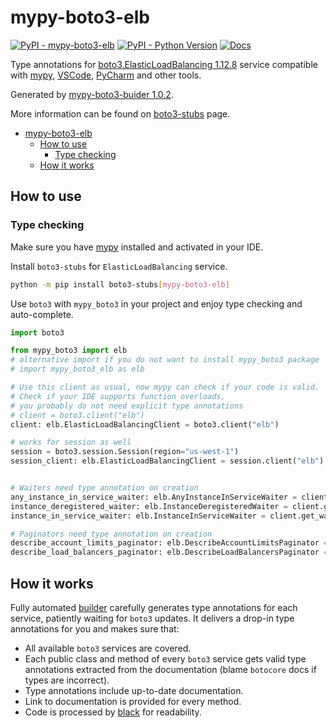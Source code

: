 # mypy-boto3-elb

[![PyPI - mypy-boto3-elb](https://img.shields.io/pypi/v/mypy-boto3-elb.svg?color=blue)](https://pypi.org/project/mypy-boto3-elb)
[![PyPI - Python Version](https://img.shields.io/pypi/pyversions/mypy-boto3-elb.svg?color=blue)](https://pypi.org/project/mypy-boto3-elb)
[![Docs](https://img.shields.io/readthedocs/mypy-boto3-builder.svg?color=blue)](https://mypy-boto3-builder.readthedocs.io/)

Type annotations for
[boto3.ElasticLoadBalancing 1.12.8](https://boto3.amazonaws.com/v1/documentation/api/1.12.8/reference/services/elb.html#ElasticLoadBalancing) service
compatible with [mypy](https://github.com/python/mypy), [VSCode](https://code.visualstudio.com/),
[PyCharm](https://www.jetbrains.com/pycharm/) and other tools.

Generated by [mypy-boto3-buider 1.0.2](https://github.com/vemel/mypy_boto3_builder).

More information can be found on [boto3-stubs](https://pypi.org/project/boto3-stubs/) page.

- [mypy-boto3-elb](#mypy-boto3-elb)
  - [How to use](#how-to-use)
    - [Type checking](#type-checking)
  - [How it works](#how-it-works)

## How to use

### Type checking

Make sure you have [mypy](https://github.com/python/mypy) installed and activated in your IDE.

Install `boto3-stubs` for `ElasticLoadBalancing` service.

```bash
python -m pip install boto3-stubs[mypy-boto3-elb]
```

Use `boto3` with `mypy_boto3` in your project and enjoy type checking and auto-complete.

```python
import boto3

from mypy_boto3 import elb
# alternative import if you do not want to install mypy_boto3 package
# import mypy_boto3_elb as elb

# Use this client as usual, now mypy can check if your code is valid.
# Check if your IDE supports function overloads,
# you probably do not need explicit type annotations
# client = boto3.client("elb")
client: elb.ElasticLoadBalancingClient = boto3.client("elb")

# works for session as well
session = boto3.session.Session(region="us-west-1")
session_client: elb.ElasticLoadBalancingClient = session.client("elb")


# Waiters need type annotation on creation
any_instance_in_service_waiter: elb.AnyInstanceInServiceWaiter = client.get_waiter("any_instance_in_service")
instance_deregistered_waiter: elb.InstanceDeregisteredWaiter = client.get_waiter("instance_deregistered")
instance_in_service_waiter: elb.InstanceInServiceWaiter = client.get_waiter("instance_in_service")

# Paginators need type annotation on creation
describe_account_limits_paginator: elb.DescribeAccountLimitsPaginator = client.get_paginator("describe_account_limits")
describe_load_balancers_paginator: elb.DescribeLoadBalancersPaginator = client.get_paginator("describe_load_balancers")
```

## How it works

Fully automated [builder](https://github.com/vemel/mypy_boto3_builder) carefully generates
type annotations for each service, patiently waiting for `boto3` updates. It delivers
a drop-in type annotations for you and makes sure that:

- All available `boto3` services are covered.
- Each public class and method of every `boto3` service gets valid type annotations
  extracted from the documentation (blame `botocore` docs if types are incorrect).
- Type annotations include up-to-date documentation.
- Link to documentation is provided for every method.
- Code is processed by [black](https://github.com/psf/black) for readability.